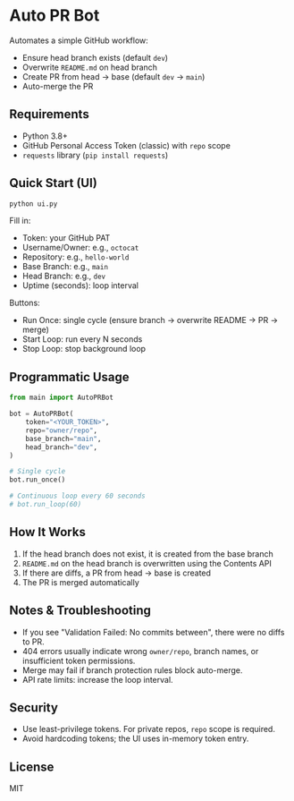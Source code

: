# Auto PR Bot

Automates a simple GitHub workflow:
- Ensure head branch exists (default `dev`)
- Overwrite `README.md` on head branch
- Create PR from head → base (default `dev` → `main`)
- Auto-merge the PR

## Requirements
- Python 3.8+
- GitHub Personal Access Token (classic) with `repo` scope
- `requests` library (`pip install requests`)

## Quick Start (UI)
```bash
python ui.py
```
Fill in:
- Token: your GitHub PAT
- Username/Owner: e.g., `octocat`
- Repository: e.g., `hello-world`
- Base Branch: e.g., `main`
- Head Branch: e.g., `dev`
- Uptime (seconds): loop interval

Buttons:
- Run Once: single cycle (ensure branch → overwrite README → PR → merge)
- Start Loop: run every N seconds
- Stop Loop: stop background loop

## Programmatic Usage
```python
from main import AutoPRBot

bot = AutoPRBot(
    token="<YOUR_TOKEN>",
    repo="owner/repo",
    base_branch="main",
    head_branch="dev",
)

# Single cycle
bot.run_once()

# Continuous loop every 60 seconds
# bot.run_loop(60)
```

## How It Works
1. If the head branch does not exist, it is created from the base branch
2. `README.md` on the head branch is overwritten using the Contents API
3. If there are diffs, a PR from head → base is created
4. The PR is merged automatically

## Notes & Troubleshooting
- If you see "Validation Failed: No commits between", there were no diffs to PR.
- 404 errors usually indicate wrong `owner/repo`, branch names, or insufficient token permissions.
- Merge may fail if branch protection rules block auto-merge.
- API rate limits: increase the loop interval.

## Security
- Use least-privilege tokens. For private repos, `repo` scope is required.
- Avoid hardcoding tokens; the UI uses in-memory token entry.

## License
MIT
